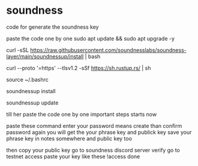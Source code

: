 # soundness

code for generate the soundness key 

paste the code one by one 
sudo apt update && sudo apt upgrade -y

curl -sSL https://raw.githubusercontent.com/soundnesslabs/soundness-layer/main/soundnessup/install | bash

curl --proto '=https' --tlsv1.2 -sSf https://sh.rustup.rs/ | sh

source ~/.bashrc

soundnessup install 

soundnessup update

till her paste the code one by one 
important steps starts now
 
paste these command  enter your password means create than confirm password again 
you will get the your phrase key and publick key 
save your phrase key in notes somewhere and public key too

then copy your public key 
go to soundness discord server
verify
go to testnet access 
paste your key like these
!access <your public key > 
done

